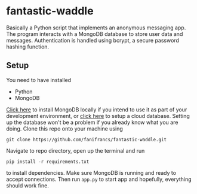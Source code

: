 # fantastic-waddle
Basically a Python script that implements an anonymous messaging app. The program interacts with a MongoDB database to store user data and messages. Authentication is handled using bcrypt, a secure password hashing function.

## Setup
You need to have installed
- Python
- MongoDB

[Click here](https://www.mongodb.com/try/download/community) to install MongoDB locally if you intend to use it as part of your development environment, or [click here](https://www.mongodb.com/) to setup a cloud database. Setting up the database won't be a problem if you already know what you are doing. Clone this repo onto your machine using
```
git clone https://github.com/fanifrancs/fantastic-waddle.git
```
Navigate to repo directory, open up the terminal and run
```
pip install -r requirements.txt
```
to install dependencies. Make sure MongoDB is running and ready to accept connections. Then run `app.py` to start app and hopefully, everything should work fine.